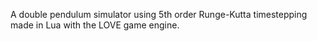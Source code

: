 A double pendulum simulator using 5th order Runge-Kutta timestepping made in Lua with the LOVE game engine.

